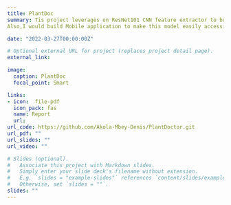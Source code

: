 ```yaml
---
title: PlantDoc
summary: Tis project leverages on ResNet101 CNN feature extractor to build a robust plant leaf disease detection system to help diagnose and characteristed plant leaf diseases. This is a work in progress and I plan to include in this project a recommendation system that would use the predictions of the ResNet101 as input and then would recommend treatment options for the identified disease.
Also,I would build Mobile application to make this model easily accessible to farmers so that they can use this application on any smart phone.

date: "2022-03-27T00:00:00Z"

# Optional external URL for project (replaces project detail page).
external_link:  

image:
  caption: PlantDoc
  focal_point: Smart

links:
- icon:  file-pdf
  icon_pack: fas
  name: Report
  url: 
url_code: https://github.com/Akola-Mbey-Denis/PlantDoctor.git
url_pdf: ""
url_slides: ""
url_video: ""

# Slides (optional).
#   Associate this project with Markdown slides.
#   Simply enter your slide deck's filename without extension.
#   E.g. `slides = "example-slides"` references `content/slides/example-slides.md`.
#   Otherwise, set `slides = ""`.
slides: ""
---
```

